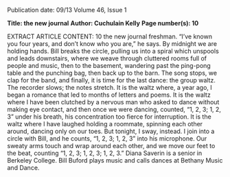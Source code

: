 Publication date: 09/13
Volume 46, Issue 1

**Title: the new journal**
**Author: Cuchulain Kelly**
**Page number(s): 10**

EXTRACT ARTICLE CONTENT:
10
the new journal
freshman.
“I’ve known you four years, and don’t 
know who you are,” he says. 
By midnight we are holding hands. Bill 
breaks the circle, pulling us into a spiral 
which unspools and leads downstairs, where 
we weave through cluttered rooms full of 
people and music, then to the basement, 
wandering past the ping-pong table and 
the punching bag, then back up to the barn. 
The song stops, we clap for the band, and 
finally, it is time for the last dance: the group 
waltz. The recorder slows; the notes stretch. 
It is the waltz where, a year ago, I began a 
romance that led to months of letters and 
poems. It is the waltz where I have been 
clutched by a nervous man who asked to 
dance without making eye contact, and 
then once we were dancing, counted, “1, 2, 
3; 1, 2, 3” under his breath, his concentration 
too fierce for interruption. It is the waltz 
where I have laughed holding a roommate, 
spinning each other around, dancing only 
on our toes. But tonight, I sway, instead. I 
join into a circle with Bill, and he counts, “1, 
2, 3; 1, 2, 3” into his microphone. Our sweaty 
arms touch and wrap around each other, 
and we move our feet to the beat, counting 
“1, 2, 3; 1, 2, 3; 1, 2, 3.”
Diana Saverin is a senior in Berkeley College. 
Bill Buford plays music and calls dances at Bethany Music and Dance.
